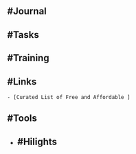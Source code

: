 ## #Journal
## #Tasks
## #Training
## #Links
	- [Curated List of Free and Affordable ]
## #Tools
- ## #Hilights